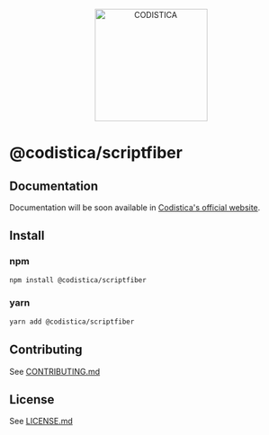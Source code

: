 
<!--suppress HtmlDeprecatedAttribute -->

<br/>

<div align="center">
  <a href="https://www.codistica.com">
    <img height="200" src="https://codistica-public.s3-eu-west-1.amazonaws.com/logo-full.png" alt="CODISTICA">
  </a>
  <br>
  
</div>


# @codistica/scriptfiber

## Documentation

Documentation will be soon available in [Codistica's official website][coidistica-js-docs-url].


## Install

### npm
```bash
npm install @codistica/scriptfiber
```

### yarn
```bash
yarn add @codistica/scriptfiber
```

## Contributing

See [CONTRIBUTING.md][contributing]


## License

See [LICENSE.md][license]


<!--INTERNAL LINKS-->
[contributing]: ../../CONTRIBUTING.md
[license]: ../../LICENSE.md

<!--EXTERNAL LINKS-->
[coidistica-js-docs-url]: https://www.codistica.com/
